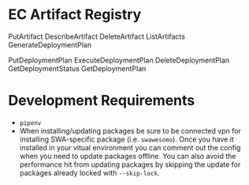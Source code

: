 # EC Artifact Registry

PutArtifact
DescribeArtifact
DeleteArtifact
ListArtifacts
GenerateDeploymentPlan


PutDeploymentPlan
ExecuteDeploymentPlan
DeleteDeploymentPlan
GetDeploymentStatus
GetDeploymentPlan

# Development Requirements

- `pipenv`
- When installing/updating packages be sure to be connected vpn for installing SWA-specific package (i.e. `swawesomo`). Once you have it installed in your vitual environment you can comment out the config when you need to update packages offline. You can also avoid the performance hit from updating packages by skipping the update for packages already locked with `--skip-lock`.
